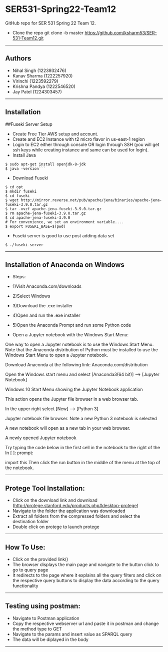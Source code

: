# SER531-Spring22-Team12

GitHub repo for SER 531 Spring 22 Team 12.

* Clone the repo git clone -b master https://github.com/ksharm53/SER-531-Team12.git


--------------------------------------------------------------------------------------------------------------------------------------------
Authors
--------------------------------------------------------------------------------------------------------------------------------------------
- Nihal Singh (1223932476)
- Kanav Sharma (1222257920)
- Virinchi (1223592279)
- Krishna Pandya (1222546520)
- Jay Patel (1224303457)

--------------------------------------------------------------------------------------------------------------------------------------------
Installation
--------------------------------------------------------------------------------------------------------------------------------------------
##Fuseki Server Setup
- Create Free Tier AWS setup and account.
- Create and EC2 Instance with t2 micro flavor in us-east-1 region
- Login to EC2 either through console OR login through SSH (you will get ssh keys while creating instance and same can be used for login).
- Install Java
```$ sudo apt-get update
$ sudo apt-get install openjdk-8-jdk
$ java -version```
```
- Download Fuseki
```$ mkdir opt
$ cd opt
$ mkdir fuseki
$ cd fuseki
$ wget http://mirror.reverse.net/pub/apache/jena/binaries/apache-jena-fuseki-3.9.0.tar.gz
$ tar -xvzf apache-jena-fuseki-3.9.0.tar.gz
$ rm apache-jena-fuseki-3.9.0.tar.gz
$ cd apache-jena-fuseki-3.9.0
# For convenience, we set an environment variable....
$ export FUSEKI_BASE=$(pwd)
```
- Fuseki server is good to use post adding data set
```
$ ./fuseki-server
```

--------------------------------------------------------------------------------------------------------------------------------------------
Installation of Anaconda on Windows
--------------------------------------------------------------------------------------------------------------------------------------------
- Steps:
- 1)Visit Anaconda.com/downloads
- 2)Select Windows
- 3)Download the .exe installer
- 4)Open and run the .exe installer
- 5)Open the Anaconda Prompt and run some Python code

- Open a Jupyter notebook with the Windows Start Menu:

One way to open a Jupyter notebook is to use the Windows Start Menu. Note that the Anaconda distribution of Python must be installed to use the Windows Start Menu to open a Jupyter notebook. 

Download Anaconda at the following link: Anaconda.com/distribution

Open the Windows start menu and select [Anaconda3(64 bit)] –> [Jupyter Notebook]

Windows 10 Start Menu showing the Jupyter Notebook application

This action opens the Jupyter file browser in a web browser tab.

In the upper right select [New] –> [Python 3]

Jupyter notebook file browser. Note a new Python 3 notebook is selected

A new notebook will open as a new tab in your web browser.

A newly opened Jupyter notebook

Try typing the code below in the first cell in the notebook to the right of the In [ ]: prompt:

import this
Then click the run button in the middle of the menu at the top of the notebook.

--------------------------------------------------------------------------------------------------------------------------------------------
Protege Tool Installation:
--------------------------------------------------------------------------------------------------------------------------------------------
- Click on the download link and download (http://protege.stanford.edu/products.php#desktop-protege)
- Navigate to the folder the application was downloaded
- Extract all folders from the compressed folders and select the destination folder 
- Double click on protege to launch protege
--------------------------------------------------------------------------------------------------------------------------------------------
How To Use:
--------------------------------------------------------------------------------------------------------------------------------------------
- Click on the provided link()
- The browser displays the main page and navigate to the button click to go to query page 
- It redirects to the page where it explains all the query filters and click on the respective query buttons to display the data according to the query functionality
--------------------------------------------------------------------------------------------------------------------------------------------
Testing using postman:
--------------------------------------------------------------------------------------------------------------------------------------------
- Navigate to Postman application
- Copy the respective webserver url and paste it in postman and change the method type to GET
- Navigate to the params and insert value as SPARQL query
- The data will be diplayed in the body 

 --------------------------------------------------------------------------------------------------------------------------------------------
